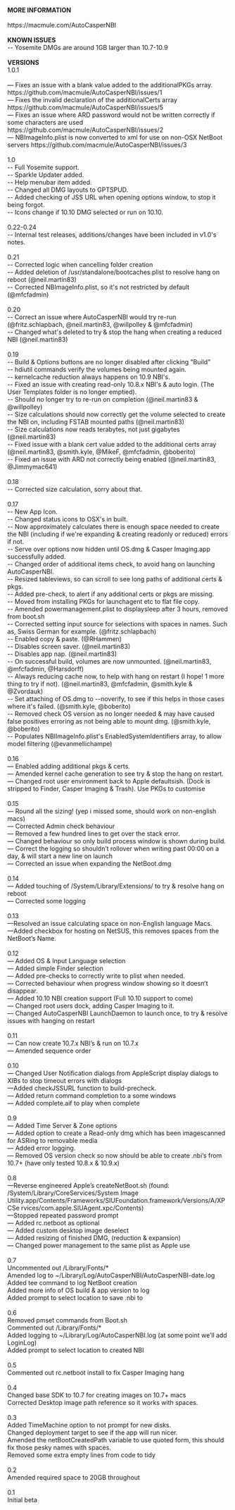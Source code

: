 <br>
<b>MORE INFORMATION</b><br>
<br>
<url>https://macmule.com/AutoCasperNBI</url><br>
<br>
<b>KNOWN ISSUES</b><br>
-- Yosemite DMGs are around 1GB larger than 10.7-10.9<br>
<br>
<b>VERSIONS</b>
<br>
1.0.1<br>
<br>
— Fixes an issue with a blank value added to the additionalPKGs array.<br>
https://github.com/macmule/AutoCasperNBI/issues/1<br>
— Fixes the invalid declaration of the additionalCerts array<br>
https://github.com/macmule/AutoCasperNBI/issues/5<br>
— Fixes an issue where ARD password would not be written correctly if<br>
some characters are used<br>
https://github.com/macmule/AutoCasperNBI/issues/2<br>
— NBImageInfo.plist is now converted to xml for use on non-OSX NetBoot<br>
servers https://github.com/macmule/AutoCasperNBI/issues/3<br>
<br>
1.0<br>
-- Full Yosemite support.<br>
-- Sparkle Updater added.<br>
-- Help menubar item added.<br>
-- Changed all DMG layouts to GPTSPUD.<br>
-- Added checking of JSS URL when opening options window, to stop it being forgot.<br>
-- Icons change if 10.10 DMG selected or run on 10.10.<br>
<br>
0.22-0.24<br>
-- Internal test releases, additions/changes have been included in v1.0's notes.<br>
<br>
0.21<br>
-- Corrected logic when cancelling folder creation<br>
-- Added deletion of /usr/standalone/bootcaches.plist to resolve hang on reboot (@neil.martin83)<br>
-- Corrected NBImageInfo.plist, so it's not restricted by default (@mfcfadmin)<br>
<br>
0.20<br>
-- Correct an issue where AutoCasperNBI would try re-run (@fritz.schlapbach, @neil.martin83, @willpolley & @mfcfadmin)<br>
-- Changed what's deleted to try & stop the hang when creating a reduced NBI (@neil.martin83)<br>
<br>
0.19<br>
-- Build & Options buttons are no longer disabled after clicking "Build"<br>
-- hdiutil commands verify the volumes being mounted again.<br>
-- kernelcache reduction always happens on 10.9 NBI's.<br>
-- Fixed an issue with creating read-only 10.8.x NBI's & auto login. (The User Templates folder is no longer emptied).<br>
-- Should no longer try to re-run on completion (@neil.martin83 & @willpolley)<br>
-- Size calculations should now correctly get the volume selected to create the NBI on, including FSTAB mounted paths (@neil.martin83)<br>
-- Size calculations now reads terabytes, not just gigabytes (@neil.martin83)<br>
-- Fixed issue with a blank cert value added to the additional certs array (@neil.martin83, @smith.kyle, @MikeF, @mfcfadmin, @boberito)<br>
-- Fixed an issue with ARD not correctly being enabled (@neil.martin83, @Jimmymac641)<br>
<br>
0.18<br>
-- Corrected size calculation, sorry about that.<br>
<br>
0.17<br>
-- New App Icon.<br>
-- Changed status icons to OSX's in built.<br>
-- Now approximately calculates there is enough space needed to create the NBI (including if we're expanding & creating readonly or reduced) errors if not.<br>
-- Serve over options now hidden until OS.dmg & Casper Imaging.app successfully added.<br>
-- Changed order of additional items check, to avoid hang on launching<br>
AutoCasperNBI.<br>
-- Resized tableviews, so can scroll to see long paths of additional certs & pkgs.<br>
-- Added pre-check, to alert if any additional certs or pkgs are missing.<br>
-- Moved from installing PKGs for launchagent etc to flat file copy.<br>
-- Amended powermanagement.plist to displaysleep after 3 hours, removed from boot.sh<br>
-- Corrected setting input source for selections with spaces in names. Such as, Swiss German for example. (@fritz.schlapbach)<br>
-- Enabled copy & paste. (@RHammen)<br>
-- Disables screen saver. (@neil.martin83)<br>
-- Disables app nap. (@neil.martin83)<br>
-- On successful build, volumes are now unmounted. (@neil.martin83, @mfcfadmin, @Harsdorff)<br>
-- Always reducing cache now, to help with hang on restart (I hope! 1 more thing to try if not). (@neil.martin83, @mfcfadmin, @smith.kyle & @Zvordauk)<br>
-- Set attaching of OS.dmg to --noverify, to see if this helps in those cases where it's failed. (@smith.kyle, @boberito)<br>
-- Removed check OS version as no longer needed & may have caused false positives erroring as not being able to mount dmg. (@smith.kyle, @boberito)<br>
-- Populates NBIImageInfo.plist's EnabledSystemIdentifiers array, to allow model filtering (@evanmellichampe)<br>
<br>
0.16<br>
— Enabled adding additional pkgs & certs.<br>
— Amended kernel cache generation to see try & stop the hang on restart.<br>
— Changed root user environment back to Apple defaultsish. (Dock is stripped to Finder, Casper Imaging & Trash). Use PKGs to customise<br>
<br>
0.15<br>
— Round all the sizing! (yep i missed some, should work on non-english
macs)<br>
— Corrected Admin check behaviour<br>
— Removed a few hundred lines to get over the stack error.<br>
— Changed behaviour so only build process window is shown during build.<br>
— Correct the logging so shouldn’t rollover when writing past 00:00 on
a day, & will start a new line on launch<br>
— Corrected an issue when expanding the NetBoot.dmg<br>
<br>
0.14<br>
— Added touching of /System/Library/Extensions/ to try & resolve hang
on reboot<br>
— Corrected some logging <br>
<br>
0.13<br>
—Resolved an issue calculating space on non-English language Macs.<br>
—Added checkbox for hosting on NetSUS, this removes spaces from the NetBoot’s Name.<br>
<br>
0.12<br>
— Added OS & Input Language selection<br>
— Added simple Finder selection<br>
— Added pre-checks to correctly write to plist when needed.<br>
— Corrected behaviour when progress window showing so it doesn’t disappear.<br>
— Added 10.10 NBI creation support (Full 10.10 support to come)<br>
— Changed root users dock, adding Casper Imaging to it.<br>
— Changed AutoCasperNBI LaunchDaemon to launch once, to try & resolve issues with hanging on restart<br>
<br>
0.11<br>
— Can now create 10.7.x NBI’s & run on 10.7.x<br>
— Amended sequence order<br>
<br>
0.10<br>
— Changed User Notification dialogs from AppleScript display dialogs to
XIBs to stop timeout errors with dialogs<br>
—Added checkJSSURL function to build-precheck.<br>
— Added return command completion to a some windows<br>
— Added complete.aif to play when complete<br>
<br>
0.9<br>
— Added Time Server & Zone options<br>
— Added option to create a Read-only dmg which has been imagescanned
for ASRing to removable media<br>
— Added error logging.<br>
— Removed OS version check so now should be able to create .nbi’s from
10.7+ (have only tested 10.8.x & 10.9.x)<br>
<br>
0.8<br>
—Reverse engineered Apple’s createNetBoot.sh (found:
/System/Library/CoreServices/System Image
Utility.app/Contents/Frameworks/SIUFoundation.framework/Versions/A/XPCSe
rvices/com.apple.SIUAgent.xpc/Contents)<br>
—Stopped repeated password prompt<br>
— Added rc.netboot as optional<br>
— Added custom desktop image deselect<br>
— Added resizing of finished DMG, (reduction & expansion)<br>
— Changed power management to the same plist as Apple use<br>
<br>
0.7<br>
Uncommented out /Library/Fonts/*<br>
Amended log to ~/Library/Log/AutoCasperNBI/AutoCasperNBI-date.log<br>
Added tee command to log NetBoot creation<br>
Added more info of OS build & app version to log<br>
Added prompt to select location to save .nbi to<br>
<br>
0.6<br>
Removed pmset commands from Boot.sh<br>
Commented out /Library/Fonts/*<br>
Added logging to ~/Library/Log/AutoCasperNBI.log (at some point we’ll add LoginLog)<br>
Added prompt to select location to created NBI<br>
<br>
0.5 <br>
Commented out rc.netboot install to fix Casper Imaging hang<br>
<br>
0.4<br>
Changed base SDK to 10.7 for creating images on 10.7+ macs<br>
Corrected Desktop image path reference so it works with spaces.<br>
<br>
0.3<br>
Added TimeMachine option to not prompt for new disks.<br>
Changed deployment target to see if the app will run nicer.<br>
Amended the netBootCreatedPath variable to use quoted form, this should fix those pesky names with spaces.<br>
Removed some extra empty lines from code to tidy<br>
<br>
0.2<br>
Amended required space to 20GB throughout<br>
<br>
0.1<br>
Initial beta<br>
